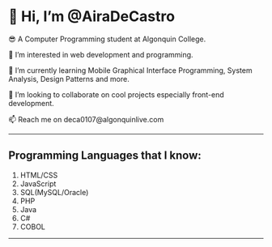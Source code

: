<h1>👋 Hi, I’m @AiraDeCastro </h1>
<p>😎 A Computer Programming student at Algonquin College.</p>
<p>👀 I’m interested in web development and programming.</p> 
<p>🌱 I’m currently learning Mobile Graphical Interface Programming, System Analysis, Design Patterns and more.</p>
<p>💞️ I’m looking to collaborate on cool projects especially front-end development.</p>
<p>📫 Reach me on deca0107@algonquinlive.com</p>

---

<h2>Programming Languages that I know:</h2>
<ol>
  <li>HTML/CSS</li>
  <li>JavaScript</li>
  <li>SQL(MySQL/Oracle)</li>
  <li>PHP</li>
  <li>Java</li>
  <li>C#</li>
  <li>COBOL</li>
</ol>

---

